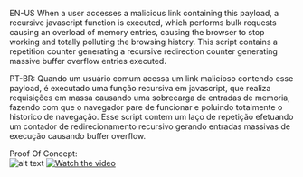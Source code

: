 EN-US
When a user accesses a malicious link containing this payload, a recursive javascript function is executed, which performs bulk requests causing an overload of memory entries, causing the browser to stop working and totally polluting the browsing history.
This script contains a repetition counter generating a recursive redirection counter generating massive buffer overflow entries executed.

PT-BR:
Quando um usuário comum acessa um link malicioso contendo esse payload, é executado uma função recursiva em javascript, que realiza requisições em massa causando uma sobrecarga de entradas de memoria, fazendo com que o navegador pare de funcionar e poluindo totalmente o historico de navegação.
Esse script contem um laço de repetição efetuando um contador de redirecionamento recursivo gerando entradas massivas de execução causando buffer overflow.

Proof Of Concept:<br>
![alt text](https://i.imgur.com/KytoFG6.jpeg)
[![Watch the video](https://i.stack.imgur.com/gHrep.png)](https://i.imgur.com/e0SviKQ.mp4)

